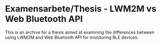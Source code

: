 # Examensarbete/Thesis - LWM2M vs Web Bluetooth API
This is an archive for a thesis aimed at examining the differences between using LWM2M and Web Bluetooth API for monitoring BLE devices.
